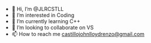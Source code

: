 - 👋 Hi, I’m @JLRCSTLL
- 👀 I’m interested in Coding
- 🌱 I’m currently learning C++
- 💞️ I’m looking to collaborate on VS
- 📫 How to reach me castillojohnlloydrenzo@gmail.com

<!---
JLRCSTLL/JLRCSTLL is a ✨ special ✨ repository because its `README.md` (this file) appears on your GitHub profile.
You can click the Preview link to take a look at your changes.
--->
